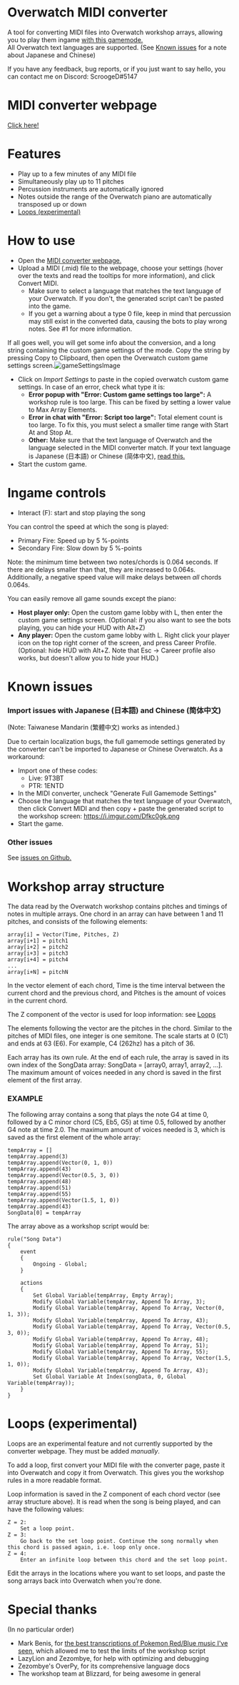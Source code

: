 # Overwatch MIDI converter
A tool for converting MIDI files into Overwatch workshop arrays, allowing you to play them ingame [with this gamemode.](https://workshop.elohell.gg/UyppVEAxuslMuna/Overwatch+MIDI+Pianist/)  
All Overwatch text languages are supported. (See [Known issues](#known-issues) for a note about Japanese and Chinese)  

If you have any feedback, bug reports, or if you just want to say hello, you can contact me on Discord: ScroogeD#5147

# MIDI converter webpage
[Click here!](https://scrooged2.github.io/owmidiconverter/converter)

# Features

- Play up to a few minutes of any MIDI file
- Simultaneously play up to 11 pitches
- Percussion instruments are automatically ignored
- Notes outside the range of the Overwatch piano are automatically transposed up or down
- [Loops (experimental)](#loops-experimental)

# How to use
- Open the [MIDI converter webpage.](https://scrooged2.github.io/owmidiconverter/converter)
- Upload a MIDI (.mid) file to the webpage, choose your settings (hover over the texts and read the tooltips for more information), and click Convert MIDI.
  - Make sure to select a language that matches the text language of your Overwatch. If you don't, the generated script can't be pasted into the game.
  - If you get a warning about a type 0 file, keep in mind that percussion may still exist in the converted data, causing the bots to play wrong notes. See #1 for more information.

If all goes well, you will get some info about the conversion, and a long string containing the custom game settings of the mode. Copy the string by pressing Copy to Clipboard, then open the Overwatch custom game settings screen.![gameSettingsImage](https://i.imgur.com/OqkaGqe.png)  

- Click on *Import Settings* to paste in the copied overwatch custom game settings. In case of an error, check what type it is:
  - **Error popup with "Error: Custom game settings too large":** A workshop rule is too large. This can be fixed by setting a lower value to Max Array Elements.
  - **Error in chat with "Error: Script too large":** Total element count is too large. To fix this, you must select a smaller time range with Start At and Stop At. 
  - **Other:** Make sure that the text language of Overwatch and the language selected in the MIDI converter match. If your text language is Japanese (日本語) or Chinese (简体中文), [read this.](#known-issues)
- Start the custom game.


# Ingame controls

- Interact (F): start and stop playing the song

You can control the speed at which the song is played:
- Primary Fire: Speed up by 5 %-points
- Secondary Fire: Slow down by 5 %-points  

Note: the minimum time between two notes/chords is 0.064 seconds. If there are delays smaller than that, they are increased to 0.064s. Additionally, a negative speed value will make delays between *all* chords 0.064s.

You can easily remove all game sounds except the piano:
- **Host player only:** Open the custom game lobby with L, then enter the custom game settings screen. (Optional: if you also want to see the bots playing, you can hide your HUD with Alt+Z)
- **Any player:** Open the custom game lobby with L. Right click your player icon on the top right corner of the screen, and press Career Profile. (Optional: hide HUD with Alt+Z. Note that Esc -> Career profile also works, but doesn't allow you to hide your HUD.)


# Known issues

### Import issues with Japanese (日本語) and Chinese (简体中文)
(Note: Taiwanese Mandarin (繁體中文) works as intended.)  

Due to certain localization bugs, the full gamemode settings generated by the converter can't be imported to Japanese or Chinese Overwatch. As a workaround:
  - Import one of these codes:
    - Live: 9T3BT
    - PTR: 1ENTD
  - In the MIDI converter, uncheck "Generate Full Gamemode Settings"
  - Choose the language that matches the text language of your Overwatch, then click Convert MIDI and then copy + paste the generated script to the workshop screen: https://i.imgur.com/Dfkc0gk.png
  - Start the game.

### Other issues
See [issues on Github.](https://github.com/ScroogeD2/owmidiconverter/issues)  


# Workshop array structure

The data read by the Overwatch workshop contains pitches and timings of notes in multiple arrays. One chord in an array can have between 1 and 11 pitches, and consists of the following elements:

```
array[i] = Vector(Time, Pitches, Z)
array[i+1] = pitch1
array[i+2] = pitch2
array[i+3] = pitch3
array[i+4] = pitch4
...
array[i+N] = pitchN
```

In the vector element of each chord, Time is the time interval between the current chord and the previous chord, and Pitches is the amount of voices in the current chord.

The Z component of the vector is used for loop information: see [Loops](#loops-experimental)

The elements following the vector are the pitches in the chord. Similar to the pitches of MIDI files, one integer is one semitone. The scale starts at 0 (C1) and ends at 63 (E6). For example, C4 (262hz) has a pitch of 36.

Each array has its own rule. At the end of each rule, the array is saved in its own index of the SongData array: SongData = [array0, array1, array2, ...]. The maximum amount of voices needed in any chord is saved in the first element of the first array.

### EXAMPLE
The following array contains a song that plays the note G4 at time 0, followed by a C minor chord (C5, Eb5, G5) at time 0.5, followed by another G4 note at time 2.0. The maximum amount of voices needed is 3, which is saved as the first element of the whole array:

```
tempArray = []
tempArray.append(3)
tempArray.append(Vector(0, 1, 0))
tempArray.append(43)
tempArray.append(Vector(0.5, 3, 0))
tempArray.append(48)
tempArray.append(51)
tempArray.append(55)
tempArray.append(Vector(1.5, 1, 0))
tempArray.append(43)
SongData[0] = tempArray
```

The array above as a workshop script would be:

```
rule("Song Data")
{
	event
	{
		Ongoing - Global;
	}

	actions
	{
		Set Global Variable(tempArray, Empty Array);
		Modify Global Variable(tempArray, Append To Array, 3);
		Modify Global Variable(tempArray, Append To Array, Vector(0, 1, 3));
		Modify Global Variable(tempArray, Append To Array, 43);
		Modify Global Variable(tempArray, Append To Array, Vector(0.5, 3, 0));
		Modify Global Variable(tempArray, Append To Array, 48);
		Modify Global Variable(tempArray, Append To Array, 51);
		Modify Global Variable(tempArray, Append To Array, 55);
		Modify Global Variable(tempArray, Append To Array, Vector(1.5, 1, 0));
		Modify Global Variable(tempArray, Append To Array, 43);
		Set Global Variable At Index(songData, 0, Global Variable(tempArray));
	}
}
```

# Loops (experimental)
Loops are an experimental feature and not currently supported by the converter webpage. They must be added *manually*.

To add a loop, first convert your MIDI file with the converter page, paste it into Overwatch and copy it from Overwatch. This gives you the workshop rules in a more readable format.

Loop information is saved in the Z component of each chord vector (see array structure above). It is read when the song is being played, and can have the following values:
```
Z = 2:  
    Set a loop point.  
Z = 3:  
    Go back to the set loop point. Continue the song normally when this chord is passed again, i.e. loop only once.  
Z = 4:  
    Enter an infinite loop between this chord and the set loop point.  
```
Edit the arrays in the locations where you want to set loops, and paste the song arrays back into Overwatch when you're done.


# Special thanks
(In no particular order)
- Mark Benis, for [the best transcriptions of Pokemon Red/Blue music I've seen](https://youtu.be/2WG9V6C1Aew), which allowed me to test the limits of the workshop script
- LazyLion and Zezombye, for help with optimizing and debugging
- Zezombye's OverPy, for its comprehensive language docs
- The workshop team at Blizzard, for being awesome in general
